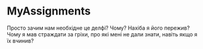 # MyAssignments

Просто зачим нам необхідне це делфі? Чому? Нахіба я його пережив? Чому я мав страждати за гріхи, про які мені не дали знати, навіть якщо я їх вчинив?
